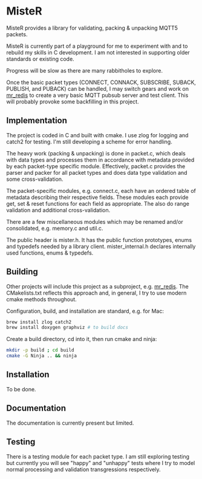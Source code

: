 # MisteR
MisteR provides a library for validating, packing & unpacking MQTT5 packets.

MisteR is currently part of a playground for me to experiment with and to rebuild my skills in C development. I am not interested in supporting older standards or existing code.

Progress will be slow as there are many rabbitholes to explore.

Once the basic packet types (CONNECT, CONNACK, SUBSCRIBE, SUBACK, PUBLISH, and PUBACK) can be handled, I may switch gears and work on [mr_redis](https://github.com/michaelplaing/mr_redis) to create a very basic MQTT pubsub server and test client. This will probably provoke some backfilling in this project.

## Implementation
The project is coded in C and built with cmake. I use zlog for logging and catch2 for testing. I'm still developing a scheme for error handling.

The heavy work (packing & unpacking) is done in packet.c, which deals with data types and processes them in accordance with metadata provided by each packet-type specific module. Effectively, packet.c provides the parser and packer for all packet types and does data type validation and some cross-validation.

The packet-specific modules, e.g. connect.c, each have an ordered table of metadata describing their respective fields. These modules each provide get, set & reset functions for each field as appropriate. The also do range validation and additional cross-validation.

There are a few miscellaneous modules which may be renamed and/or consolidated, e.g. memory.c and util.c.

The public header is mister.h. It has the public function prototypes, enums and typedefs needed by a library client. mister_internal.h declares internally used functions, enums & typedefs.
## Building
Other projects will include this project as a subproject, e.g. [mr_redis](https://github.com/michaelplaing/mr_redis). The CMakelists.txt reflects this approach and, in general, I try to use modern cmake methods throughout.

Configuration, build, and installation are standard, e.g. for Mac:
```zsh
brew install zlog catch2
brew install doxygen graphviz # to build docs
```

Create a build directory, cd into it, then run cmake and ninja:
```zsh
mkdir -p build ; cd build
cmake -G Ninja .. && ninja
```
## Installation
To be done.
## Documentation
The documentation is currently present but limited.
## Testing
There is a testing module for each packet type. I am still exploring testing but currently you will see "happy" and "unhappy" tests where I try to model normal processing and validation transgressions respectively.
